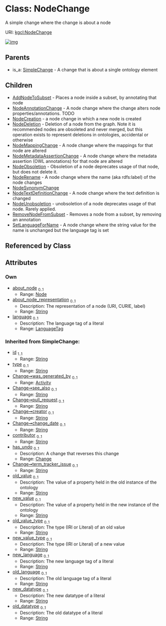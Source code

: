 
# Class: NodeChange


A simple change where the change is about a node

URI: [kgcl:NodeChange](http://w3id.org/kgcl/NodeChange)


[![img](https://yuml.me/diagram/nofunky;dir:TB/class/[SimpleChange],[SetLanguageForName],[RemoveNodeFromSubset],[NodeUnobsoletion],[NodeTextDefinitionChange],[NodeSynonymChange],[NodeRename],[NodeObsoletion],[NodeMetadataAssertionChange],[NodeMappingChange],[NodeDeletion],[NodeCreation],[Node]<about_node%200..1-%20[NodeChange&#124;about_node_representation:string%20%3F;language:LanguageTag%20%3F;old_value(i):string%20%3F;new_value(i):string%20%3F;old_value_type(i):string%20%3F;new_value_type(i):string%20%3F;new_language(i):string%20%3F;old_language(i):string%20%3F;new_datatype(i):string%20%3F;old_datatype(i):string%20%3F;id(i):string;type(i):string%20%3F;see_also(i):string%20%3F;pull_request(i):string%20%3F;creator(i):string%20%3F;change_date(i):string%20%3F;contributor(i):string%20%3F;term_tracker_issue(i):string%20%3F],[NodeChange]^-[SetLanguageForName],[NodeChange]^-[RemoveNodeFromSubset],[NodeChange]^-[NodeUnobsoletion],[NodeChange]^-[NodeTextDefinitionChange],[NodeChange]^-[NodeSynonymChange],[NodeChange]^-[NodeRename],[NodeChange]^-[NodeObsoletion],[NodeChange]^-[NodeMetadataAssertionChange],[NodeChange]^-[NodeMappingChange],[NodeChange]^-[NodeDeletion],[NodeChange]^-[NodeCreation],[NodeChange]^-[NodeAnnotationChange],[NodeChange]^-[AddNodeToSubset],[SimpleChange]^-[NodeChange],[NodeAnnotationChange],[Node],[Change],[AddNodeToSubset],[Activity])](https://yuml.me/diagram/nofunky;dir:TB/class/[SimpleChange],[SetLanguageForName],[RemoveNodeFromSubset],[NodeUnobsoletion],[NodeTextDefinitionChange],[NodeSynonymChange],[NodeRename],[NodeObsoletion],[NodeMetadataAssertionChange],[NodeMappingChange],[NodeDeletion],[NodeCreation],[Node]<about_node%200..1-%20[NodeChange&#124;about_node_representation:string%20%3F;language:LanguageTag%20%3F;old_value(i):string%20%3F;new_value(i):string%20%3F;old_value_type(i):string%20%3F;new_value_type(i):string%20%3F;new_language(i):string%20%3F;old_language(i):string%20%3F;new_datatype(i):string%20%3F;old_datatype(i):string%20%3F;id(i):string;type(i):string%20%3F;see_also(i):string%20%3F;pull_request(i):string%20%3F;creator(i):string%20%3F;change_date(i):string%20%3F;contributor(i):string%20%3F;term_tracker_issue(i):string%20%3F],[NodeChange]^-[SetLanguageForName],[NodeChange]^-[RemoveNodeFromSubset],[NodeChange]^-[NodeUnobsoletion],[NodeChange]^-[NodeTextDefinitionChange],[NodeChange]^-[NodeSynonymChange],[NodeChange]^-[NodeRename],[NodeChange]^-[NodeObsoletion],[NodeChange]^-[NodeMetadataAssertionChange],[NodeChange]^-[NodeMappingChange],[NodeChange]^-[NodeDeletion],[NodeChange]^-[NodeCreation],[NodeChange]^-[NodeAnnotationChange],[NodeChange]^-[AddNodeToSubset],[SimpleChange]^-[NodeChange],[NodeAnnotationChange],[Node],[Change],[AddNodeToSubset],[Activity])

## Parents

 *  is_a: [SimpleChange](SimpleChange.md) - A change that is about a single ontology element

## Children

 * [AddNodeToSubset](AddNodeToSubset.md) - Places a node inside a subset, by annotating that node
 * [NodeAnnotationChange](NodeAnnotationChange.md) - A node change where the change alters node properties/annotations. TODO
 * [NodeCreation](NodeCreation.md) - a node change in which a new node is created
 * [NodeDeletion](NodeDeletion.md) - Deletion of a node from the graph. Note it is recommended nodes are obsoleted and never merged, but this operation exists to represent deletions in ontologies, accidental or otherwise
 * [NodeMappingChange](NodeMappingChange.md) - A node change where the mappings for that node are altered
 * [NodeMetadataAssertionChange](NodeMetadataAssertionChange.md) - A node change where the metadata assertion (OWL annotations) for that node are altered
 * [NodeObsoletion](NodeObsoletion.md) - Obsoletion of a node deprecates usage of that node, but does not delete it.
 * [NodeRename](NodeRename.md) - A node change where the name (aka rdfs:label) of the node changes
 * [NodeSynonymChange](NodeSynonymChange.md)
 * [NodeTextDefinitionChange](NodeTextDefinitionChange.md) - A node change where the text definition is changed
 * [NodeUnobsoletion](NodeUnobsoletion.md) - unobsoletion of a node deprecates usage of that node. Rarely applied.
 * [RemoveNodeFromSubset](RemoveNodeFromSubset.md) - Removes a node from a subset, by removing an annotation
 * [SetLanguageForName](SetLanguageForName.md) - A node change where the string value for the name is unchanged but the language tag is set

## Referenced by Class


## Attributes


### Own

 * [about_node](about_node.md)  <sub>0..1</sub>
     * Range: [Node](Node.md)
 * [about_node_representation](about_node_representation.md)  <sub>0..1</sub>
     * Description: The representation of a node (URI, CURIE, label) 
     * Range: [String](types/String.md)
 * [language](language.md)  <sub>0..1</sub>
     * Description: The language tag of a literal
     * Range: [LanguageTag](types/LanguageTag.md)

### Inherited from SimpleChange:

 * [id](id.md)  <sub>1..1</sub>
     * Range: [String](types/String.md)
 * [type](type.md)  <sub>0..1</sub>
     * Range: [String](types/String.md)
 * [Change➞was_generated_by](Change_was_generated_by.md)  <sub>0..1</sub>
     * Range: [Activity](Activity.md)
 * [Change➞see_also](Change_see_also.md)  <sub>0..1</sub>
     * Range: [String](types/String.md)
 * [Change➞pull_request](Change_pull_request.md)  <sub>0..1</sub>
     * Range: [String](types/String.md)
 * [Change➞creator](Change_creator.md)  <sub>0..1</sub>
     * Range: [String](types/String.md)
 * [Change➞change_date](Change_change_date.md)  <sub>0..1</sub>
     * Range: [String](types/String.md)
 * [contributor](contributor.md)  <sub>0..1</sub>
     * Range: [String](types/String.md)
 * [has_undo](has_undo.md)  <sub>0..1</sub>
     * Description: A change that reverses this change
     * Range: [Change](Change.md)
 * [Change➞term_tracker_issue](Change_term_tracker_issue.md)  <sub>0..1</sub>
     * Range: [String](types/String.md)
 * [old_value](old_value.md)  <sub>0..1</sub>
     * Description: The value of a property held in the old instance of the ontology
     * Range: [String](types/String.md)
 * [new_value](new_value.md)  <sub>0..1</sub>
     * Description: The value of a property held in the new instance of the ontology
     * Range: [String](types/String.md)
 * [old_value_type](old_value_type.md)  <sub>0..1</sub>
     * Description: The type (IRI or Literal) of an old value
     * Range: [String](types/String.md)
 * [new_value_type](new_value_type.md)  <sub>0..1</sub>
     * Description: The type (IRI or Literal) of a new value
     * Range: [String](types/String.md)
 * [new_language](new_language.md)  <sub>0..1</sub>
     * Description: The new language tag of a literal
     * Range: [String](types/String.md)
 * [old_language](old_language.md)  <sub>0..1</sub>
     * Description: The old language tag of a literal
     * Range: [String](types/String.md)
 * [new_datatype](new_datatype.md)  <sub>0..1</sub>
     * Description: The new datatype of a literal
     * Range: [String](types/String.md)
 * [old_datatype](old_datatype.md)  <sub>0..1</sub>
     * Description: The old datatype of a literal
     * Range: [String](types/String.md)
